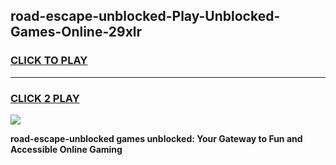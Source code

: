 
## road-escape-unblocked-Play-Unblocked-Games-Online-29xlr
<h3>
<a href="https://premium76.site?title=road-escape-unblocked&ref=25A">CLICK TO PLAY</a></h3>
<hr>

<h3>
<a href="https://premium76.site?title=road-escape-unblocked&ref=25A">CLICK 2 PLAY</a>
  
</h3>

<a href="https://premium76.site?title=road-escape-unblocked&ref=25A"><img src="https://clearcache.store/games.png"></a>


**road-escape-unblocked games unblocked: Your Gateway to Fun and Accessible Online Gaming**
